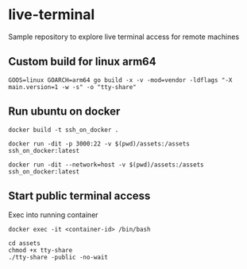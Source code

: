 # live-terminal
Sample repository to explore live terminal access for remote machines

## Custom build for linux arm64 
```
GOOS=linux GOARCH=arm64 go build -x -v -mod=vendor -ldflags "-X main.version=1 -w -s" -o "tty-share"
```

## Run ubuntu on docker
```
docker build -t ssh_on_docker . 

docker run -dit -p 3000:22 -v $(pwd)/assets:/assets ssh_on_docker:latest

docker run -dit --network=host -v $(pwd)/assets:/assets ssh_on_docker:latest
```

## Start public terminal access
Exec into running container
```
docker exec -it <container-id> /bin/bash
```

```
cd assets
chmod +x tty-share
./tty-share -public -no-wait
```